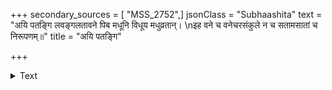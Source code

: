 +++
secondary_sources = [ "MSS_2752",]
jsonClass = "Subhaashita"
text = "अयि पतङ्गि लवङ्गलतावने पिब मधूनि विधूय मधुव्रतान्।  \nइह वने च वनेचरसंकुले न च सतामसातां च निरूपणम्॥"
title = "अयि पतङ्गि"

+++

<details><summary>Text</summary>

अयि पतङ्गि लवङ्गलतावने पिब मधूनि विधूय मधुव्रतान्।  
इह वने च वनेचरसंकुले न च सतामसातां च निरूपणम्॥
</details>
